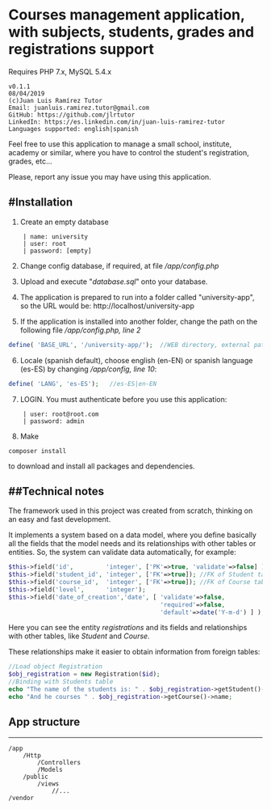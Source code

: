 Courses management application, with subjects, students, grades and registrations support
=========================================================================================

Requires PHP 7.x, MySQL 5.4.x 
```
v0.1.1
08/04/2019
(c)Juan Luis Ramírez Tutor
Email: juanluis.ramirez.tutor@gmail.com
GitHub: https://github.com/jlrtutor
LinkedIn: https://es.linkedin.com/in/juan-luis-ramirez-tutor
Languages supported: english|spanish
```

Feel free to use this application to manage a small school, institute, academy
or similar, where you have to control the student's registration, grades, etc...

Please, report any issue you may have using this application.




#Installation
----------------------------

1. Create an empty database
```
    | name: university
    | user: root
    | password: [empty]
```

2. Change config database, if required, at file */app/config.php*

3. Upload and execute "*database.sql*" onto your database.

4. The application is prepared to run into a folder called "university-app", so the 
URL would be:
http://localhost/university-app

5. If the application is installed into another folder, change the path on the
following file */app/config.php, line 2*
```php
define( 'BASE_URL', '/university-app/');  //WEB directory, external path url
```

6. Locale (spanish default), choose english (en-EN) or spanish language (es-ES) by changing */app/config, line 10*:
```php
define( 'LANG', 'es-ES');   //es-ES|en-EN
```

7. LOGIN. You must authenticate before you use this application:
```
    | user: root@root.com
    | password: admin
```

8. Make
```
composer install
```
to download and install all packages and dependencies.


##Technical notes
-----------------

The framework used in this project was created from scratch, thinking on an easy and fast development. 

It implements a system based on a data model, where you define basically all
the fields that the model needs and its relationships with other tables or entities.
So, the system can validate data automatically, for example:

```php
$this->field('id',         'integer', ['PK'=>true, 'validate'=>false] );
$this->field('student_id', 'integer', ['FK'=>true]); //FK of Student table
$this->field('course_id',  'integer', ['FK'=>true]); //FK of Course table
$this->field('level',      'integer');
$this->field('date_of_creation','date', [ 'validate'=>false,
                                          'required'=>false, 
                                          'default'=>date('Y-m-d') ] );
```

Here you can see the entity *registrations* and its fields and relationships with
other tables, like *Student* and *Course*.

These relationships make it easier to obtain information from foreign tables:
```php
//Load object Registration
$obj_registration = new Registration($id);
//Binding with Students table
echo "The name of the students is: " . $obj_registration->getStudent()->name;
echo "And he courses " . $obj_registration->getCourse()->name;
```


## App structure
----------------
```
/app
    /Http
        /Controllers
        /Models
    /public
        /views
            //...
/vendor
```
